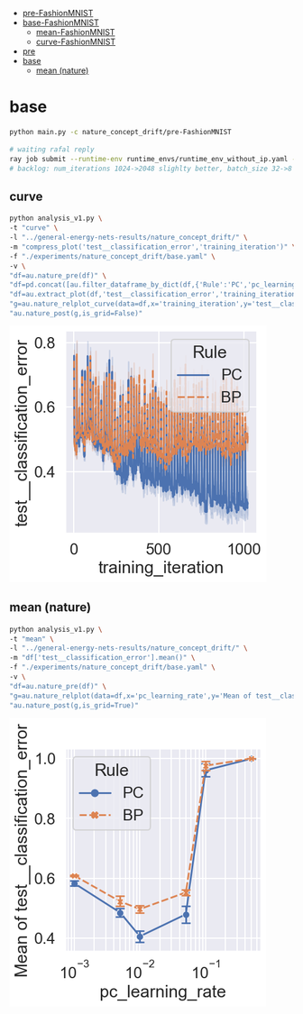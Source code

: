 <!-- TOC -->

- [pre-FashionMNIST](#pre-fashionmnist)
- [base-FashionMNIST](#base-fashionmnist)
  - [mean-FashionMNIST](#mean-fashionmnist)
  - [curve-FashionMNIST](#curve-fashionmnist)
- [pre](#pre)
- [base](#base)
  - [mean (nature)](#mean-nature)

<!-- /TOC -->

<!-- # pre-FashionMNIST

```bash
/* master */
CUDA_VISIBLE_DEVICES=0 ray job submit --runtime-env runtime_envs/runtime_env_without_ip.yaml --address $PSSR -- python main.py -c nature_concept_drift/pre-FashionMNIST
```

```bash
python analysis_v1.py \
-t "curve-pre-FashionMNIST" \
-l "../general-energy-nets-results/nature_concept_drift/" \
-m "compress_plot('test__classification_error','training_iteration')" "df['test__classification_error'].mean()" \
-f "./experiments/nature_concept_drift/pre-FashionMNIST.yaml" \
-v \
"import experiments.nature_concept_drift.utils as u" \
"u.plot_curve(df)"
```

![](./curve-pre-FashionMNIST-.png)

# base-FashionMNIST

```bash
/* master */
CUDA_VISIBLE_DEVICES=1,2,3 ray job submit --runtime-env runtime_envs/runtime_env_without_ip.yaml --address $PSSR -- python main.py -c nature_concept_drift/base-FashionMNIST -m T1
python split_config.py -c nature_concept_drift/base-FashionMNIST -m dgx
```

## mean-FashionMNIST

```bash
python analysis_v1.py \
-t "mean-FashionMNIST" \
-l "../general-energy-nets-results/nature_concept_drift/" \
-m "df['test__classification_error'].mean()" \
-f "./experiments/nature_concept_drift/base-FashionMNIST.yaml" \
-v \
"import experiments.nature_concept_drift.utils as u" \
"u.plot(df)"
```

![](./mean-FashionMNIST-.png)

## curve-FashionMNIST

```bash
python analysis_v1.py \
-t "curve-FashionMNIST" \
-l "../general-energy-nets-results/nature_concept_drift/" \
-m "compress_plot('test__classification_error','training_iteration')" "df['test__classification_error'].mean()" \
-f "./experiments/nature_concept_drift/base-FashionMNIST.yaml" \
-v \
"import experiments.nature_concept_drift.utils as u" \
"u.plot_curve_best(df, config_columns)"
```

![](./curve-FashionMNIST-.png) -->

<!-- # pre

```bash
ray job submit --runtime-env runtime_envs/runtime_env_without_ip.yaml --address $PSSR -- python main.py -c nature_concept_drift/pre
``` -->

# base

```bash
python main.py -c nature_concept_drift/pre-FashionMNIST
```

```bash
# waiting rafal reply
ray job submit --runtime-env runtime_envs/runtime_env_without_ip.yaml --address $PSSR -- python main.py -c nature_concept_drift/base
# backlog: num_iterations 1024->2048 slighlty better, batch_size 32->8 is slightly better, driff_interval 64-16 is a lot better, target_min -1->0 is slightly better
```

## curve

```bash
python analysis_v1.py \
-t "curve" \
-l "../general-energy-nets-results/nature_concept_drift/" \
-m "compress_plot('test__classification_error','training_iteration')" \
-f "./experiments/nature_concept_drift/base.yaml" \
-v \
"df=au.nature_pre(df)" \
"df=pd.concat([au.filter_dataframe_by_dict(df,{'Rule':'PC','pc_learning_rate':0.01}),au.filter_dataframe_by_dict(df,{'Rule':'BP','pc_learning_rate':0.01})])" \
"df=au.extract_plot(df,'test__classification_error','training_iteration')" \
"g=au.nature_relplot_curve(data=df,x='training_iteration',y='test__classification_error',hue='Rule',style='Rule')" \
"au.nature_post(g,is_grid=False)"
```

![](./curve-.png)

## mean (nature)

```bash
python analysis_v1.py \
-t "mean" \
-l "../general-energy-nets-results/nature_concept_drift/" \
-m "df['test__classification_error'].mean()" \
-f "./experiments/nature_concept_drift/base.yaml" \
-v \
"df=au.nature_pre(df)" \
"g=au.nature_relplot(data=df,x='pc_learning_rate',y='Mean of test__classification_error',hue='Rule',style='Rule').set(xscale='log')" \
"au.nature_post(g,is_grid=True)"
```

![](./mean-.png)
